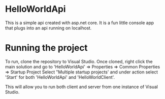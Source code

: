 # HelloWorldApi

This is a simple api created with asp.net core.  It is a fun little console app that plugs into an api running on localhost.

# Running the project

To run, clone the repository to Visual Studio.  Once cloned, right click the main solution and go to 
'HelloWorldApi' => Properties => Common Properties => Startup Project
Select "Multiple startup projects' and under action select 'Start' for both 'HelloWorldApi' and 'HelloWorldClient'.

This will allow you to run both client and server from one instance of Visual Studio. 
